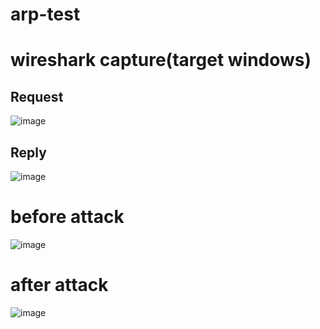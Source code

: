 # arp-test
# wireshark capture(target windows)
## Request
![image](https://github.com/dianin5/arp-test/assets/106049828/7c288b00-e22b-4ecc-b631-0b88751a4fc9)
## Reply
![image](https://github.com/dianin5/arp-test/assets/106049828/fbe49b35-1bf0-4eef-a669-02f1b697986d)


# before attack
![image](https://github.com/dianin5/arp-test/assets/106049828/c5311642-8b04-4832-bb51-820b9849bfbf)

# after attack
![image](https://github.com/dianin5/arp-test/assets/106049828/2aae8f79-fe28-4317-82d4-c71488e85783)

